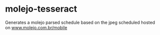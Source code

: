 # molejo-tesseract
Generates a molejo parsed schedule based on the jpeg scheduled hosted on www.molejo.com.br/mobile
